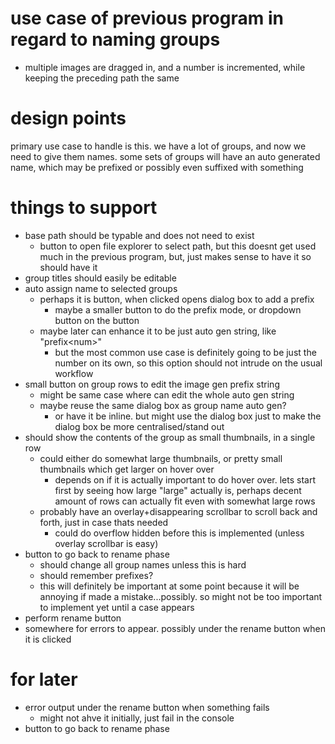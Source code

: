 # use case of previous program in regard to naming groups
- multiple images are dragged in, and a number is incremented, while keeping the preceding path the same

# design points
primary use case to handle is this. we have a lot of groups, and now we need to give them names. some sets of groups will have an auto generated name, which may be prefixed or possibly even suffixed with something

# things to support
- base path should be typable and does not need to exist
    - button to open file explorer to select path, but this doesnt get used much in the previous program, but, just makes sense to have it so should have it
- group titles should easily be editable
- auto assign name to selected groups
    - perhaps it is button, when clicked opens dialog box to add a prefix
        - maybe a smaller button to do the prefix mode, or dropdown button on the button
    - maybe later can enhance it to be just auto gen string, like "prefix\<num\>"
        - but the most common use case is definitely going to be just the number on its own, so this option should not intrude on the usual workflow
- small button on group rows to edit the image gen prefix string
    - might be same case where can edit the whole auto gen string
    - maybe reuse the same dialog box as group name auto gen?
        - or have it be inline. but might use the dialog box just to make the dialog box be more centralised/stand out
- should show the contents of the group as small thumbnails, in a single row
    - could either do somewhat large thumbnails, or pretty small thumbnails which get larger on hover over
        - depends on if it is actually important to do hover over. lets start first by seeing how large "large" actually is, perhaps decent amount of rows can actually fit even with somewhat large rows
    - probably have an overlay+disappearing scrollbar to scroll back and forth, just in case thats needed
        - could do overflow hidden before this is implemented (unless overlay scrollbar is easy)
- button to go back to rename phase
    - should change all group names unless this is hard
    - should remember prefixes?
    - this will definitely be important at some point because it will be annoying if made a mistake...possibly. so might not be too important to implement yet until a case appears
- perform rename button
- somewhere for errors to appear. possibly under the rename button when it is clicked

# for later
- error output under the rename button when something fails
    - might not ahve it initially, just fail in the console
- button to go back to rename phase